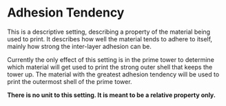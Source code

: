 Adhesion Tendency
====
This is a descriptive setting, describing a property of the material being used to print. It describes how well the material tends to adhere to itself, mainly how strong the inter-layer adhesion can be.

Currently the only effect of this setting is in the prime tower to determine which material will get used to print the strong outer shell that keeps the tower up. The material with the greatest adhesion tendency will be used to print the outermost shell of the prime tower.

**There is no unit to this setting. It is meant to be a relative property only.**